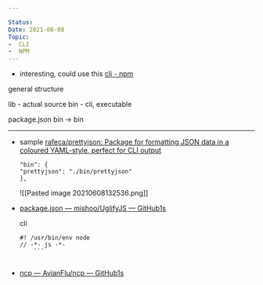 ```yaml
---

Status: 
Date: 2021-06-08
Topic:
-  CLI
-  NPM
---
```


* interesting, could use this [cli - npm](https://www.npmjs.com/package/cli)


general structure

lib - actual source
bin - cli, executable

package.json bin -> bin

***

* sample [rafeca/prettyjson: Package for formatting JSON data in a coloured YAML-style, perfect for CLI output](https://github.com/rafeca/prettyjson)

	```
	"bin": {
    "prettyjson": "./bin/prettyjson"
  	},
	```

	![[Pasted image 20210608132536.png]]
	
* [package.json — mishoo/UglifyJS — GitHub1s](https://github1s.com/mishoo/UglifyJS/blob/HEAD/package.json)	

	cli
	```
	#! /usr/bin/env node
	// -*- js -*-
		```	
		
* [ncp — AvianFlu/ncp — GitHub1s](https://github1s.com/AvianFlu/ncp/blob/HEAD/bin/ncp)

	

